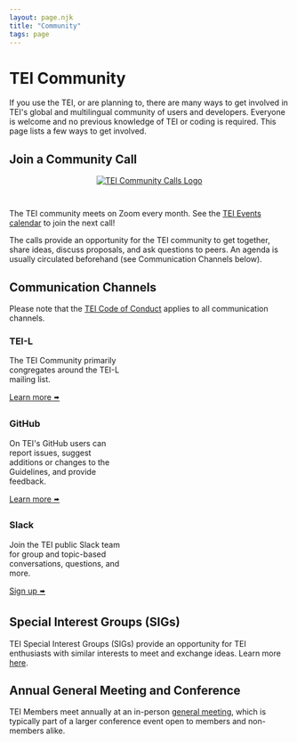 ```yaml
---
layout: page.njk
title: "Community"
tags: page
---
```


# TEI Community

If you use the TEI, or are planning to, there are many ways to get involved in TEI's global and multilingual community of users and developers. Everyone is welcome and no previous knowledge of TEI or coding is required. This page lists a few ways to get involved.

## Join a Community Call

<div style="text-align: center">
<a href="https://members.tei-c.org/Events?EventViewMode=1&EventListViewMode=2">
<img src="/img/TEI_Community_Calls.png" alt="TEI Community Calls Logo" style="max-width: 100%; margin-bottom: 2em;"/>
</a>
</div>

The TEI community meets on Zoom every month. See the [TEI Events calendar](https://members.tei-c.org/Events?EventViewMode=1&EventListViewMode=2) to join the next call! 

The calls provide an opportunity for the TEI community to get together, share ideas, discuss proposals, and ask questions to peers. An agenda is usually circulated beforehand (see Communication Channels below).

## Communication Channels

Please note that the [TEI Code of Conduct](/about/code-of-conduct/) applies to all communication channels.

<div class="row justify-content-center my-5">
	<div class="col-md-4 p-4 border rounded m-4" style="width: 15em">
		<h3>TEI-L</h3>
		<p>The TEI Community primarily congregates around the TEI-L mailing list.</p>
		<a href="/Support/" title="TEI-L">Learn more 🢚</a>
	</div>
	<div class="col-md-4 p-4 border rounded m-4" style="width: 15em">
		<h3>GitHub</h3>
		<p>On TEI's GitHub users can report issues, suggest additions or changes to the Guidelines, and provide feedback.</p>
		<a href="https://github.com/teic" title="GitHub Organization">Learn more 🢚</a>
	</div>
	<div class="col-md-4 p-4 border rounded m-4" style="width: 15em">
		<h3>Slack</h3>
		<p>Join the TEI public Slack team for group and topic-based conversations, questions, and more.</p>
		<a href="https://docs.google.com/forms/d/e/1FAIpQLSea-bODBGKqVAHvU7bwNMcVLRRy6XjQNkrPlBbab6XIIocjSQ/viewform?usp=header" title="Sign up to Slack">Sign up 🢚</a>
	</div>
	<!-- <div class="col-md-4 p-4 border rounded m-4" style="width: 15em">
		<h3>WhatsApp</h3>
		<p>Join an informal WhatsApp group where TEI users can chat freely, ask questions, etc.</p>
		<a href="#" title="Join WhatsApp group">Learn more 🢚</a>
	</div> -->
</div>

## Special Interest Groups (SIGs)

TEI Special Interest Groups (SIGs) provide an opportunity for TEI enthusiasts with similar interests to meet and exchange ideas. Learn more [here](/activities/sig/ " SIGs").

## Annual General Meeting and Conference

TEI Members meet annually at an in-person [general meeting](https://members.tei-c.org/Events/meetings), which is typically part of a larger conference event open to members and non-members alike.